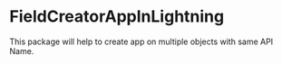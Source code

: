# FieldCreatorAppInLightning
This package will help to create app on multiple objects with same API Name.
